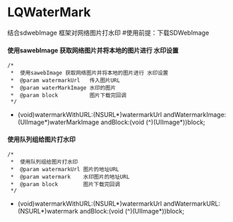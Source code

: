 # LQWaterMark
结合sdwebImage 框架对网络图片打水印
#使用前提：下载​SDWebImage
#### 使用sawebImage 获取网络图片并将本地的图片进行 水印设置
~~~
/*
 *  使用sawebImage 获取网络图片并将本地的图片进行 水印设置
 *  @param watermarkUrl   传入图片URL
 *  @param waterMarkImage 水印的图片
 *  @param block          图片下载完回调
 */
 ~~~ 
 + (void)watermarkWithURL:(NSURL*)watermarkUrl andWatermarkImage:(UIImage*)waterMarkImage andBlock:(void (^)(UIImage*))block;


####  使用队列组给图片打水印
~~~
/*
 *  使用队列组给图片打水印
 *  @param watermarkUrl 图片的地址URL
 *  @param watermark    水印图片的地址URL
 *  @param block        图片下载完回调
 */
 ~~~
+ (void)watermarkWithURL:(NSURL*)watermarkUrl andWatermarkURL:(NSURL*)watermark andBlock:(void (^)(UIImage*))block;
